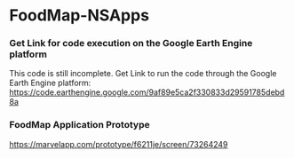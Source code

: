 # FoodMap-NSApps

### Get Link for code execution on the Google Earth Engine platform 
This code is still incomplete. Get Link to run the code through the Google Earth Engine platform: https://code.earthengine.google.com/9af89e5ca2f330833d29591785debd8a


### FoodMap Application Prototype
https://marvelapp.com/prototype/f6211je/screen/73264249
